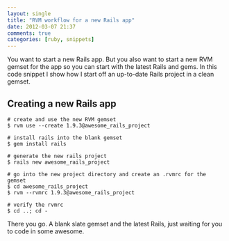 ```yaml
---
layout: single
title: "RVM workflow for a new Rails app"
date: 2012-03-07 21:37
comments: true
categories: [ruby, snippets]
---
```


You want to start a new Rails app. But you also want to start a new RVM gemset
for the app so you can start with the latest Rails and gems. In this code
snippet I show how I start off an up-to-date Rails project in a clean gemset.

<!-- more -->

## Creating a new Rails app

```
# create and use the new RVM gemset
$ rvm use --create 1.9.3@awesome_rails_project

# install rails into the blank gemset
$ gem install rails

# generate the new rails project
$ rails new awesome_rails_project

# go into the new project directory and create an .rvmrc for the gemset
$ cd awesome_rails_project
$ rvm --rvmrc 1.9.3@awesome_rails_project

# verify the rvmrc
$ cd ..; cd -
```

There you go. A blank slate gemset and the latest Rails, just waiting for you to
code in some awesome.
